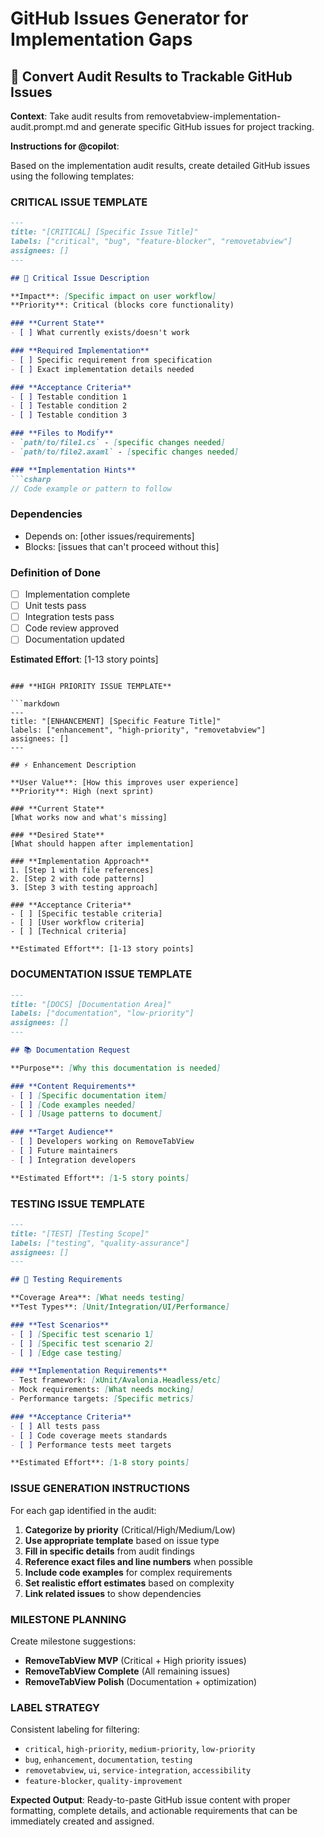 # GitHub Issues Generator for Implementation Gaps

## 🎯 Convert Audit Results to Trackable GitHub Issues

**Context**: Take audit results from removetabview-implementation-audit.prompt.md and generate specific GitHub issues for project tracking.

**Instructions for @copilot**:

Based on the implementation audit results, create detailed GitHub issues using the following templates:

### **CRITICAL ISSUE TEMPLATE**

```markdown
---
title: "[CRITICAL] [Specific Issue Title]"
labels: ["critical", "bug", "feature-blocker", "removetabview"]
assignees: []
---

## 🚨 Critical Issue Description

**Impact**: [Specific impact on user workflow]
**Priority**: Critical (blocks core functionality)

### **Current State**
- [ ] What currently exists/doesn't work

### **Required Implementation**
- [ ] Specific requirement from specification
- [ ] Exact implementation details needed

### **Acceptance Criteria**
- [ ] Testable condition 1
- [ ] Testable condition 2
- [ ] Testable condition 3

### **Files to Modify**
- `path/to/file1.cs` - [specific changes needed]
- `path/to/file2.axaml` - [specific changes needed]

### **Implementation Hints**
```csharp
// Code example or pattern to follow
```

### **Dependencies**
- Depends on: [other issues/requirements]
- Blocks: [issues that can't proceed without this]

### **Definition of Done**
- [ ] Implementation complete
- [ ] Unit tests pass
- [ ] Integration tests pass
- [ ] Code review approved
- [ ] Documentation updated

**Estimated Effort**: [1-13 story points]
```

### **HIGH PRIORITY ISSUE TEMPLATE**

```markdown
---
title: "[ENHANCEMENT] [Specific Feature Title]"
labels: ["enhancement", "high-priority", "removetabview"]  
assignees: []
---

## ⚡ Enhancement Description

**User Value**: [How this improves user experience]
**Priority**: High (next sprint)

### **Current State**
[What works now and what's missing]

### **Desired State**
[What should happen after implementation]

### **Implementation Approach**
1. [Step 1 with file references]
2. [Step 2 with code patterns]
3. [Step 3 with testing approach]

### **Acceptance Criteria**
- [ ] [Specific testable criteria]
- [ ] [User workflow criteria]
- [ ] [Technical criteria]

**Estimated Effort**: [1-13 story points]
```

### **DOCUMENTATION ISSUE TEMPLATE**

```markdown
---
title: "[DOCS] [Documentation Area]"  
labels: ["documentation", "low-priority"]
assignees: []
---

## 📚 Documentation Request

**Purpose**: [Why this documentation is needed]

### **Content Requirements**
- [ ] [Specific documentation item]
- [ ] [Code examples needed]
- [ ] [Usage patterns to document]

### **Target Audience**
- [ ] Developers working on RemoveTabView
- [ ] Future maintainers
- [ ] Integration developers

**Estimated Effort**: [1-5 story points]
```

### **TESTING ISSUE TEMPLATE**

```markdown
---
title: "[TEST] [Testing Scope]"
labels: ["testing", "quality-assurance"]
assignees: []
---

## 🧪 Testing Requirements

**Coverage Area**: [What needs testing]
**Test Types**: [Unit/Integration/UI/Performance]

### **Test Scenarios**
- [ ] [Specific test scenario 1]
- [ ] [Specific test scenario 2]
- [ ] [Edge case testing]

### **Implementation Requirements**
- Test framework: [xUnit/Avalonia.Headless/etc]
- Mock requirements: [What needs mocking]
- Performance targets: [Specific metrics]

### **Acceptance Criteria**
- [ ] All tests pass
- [ ] Code coverage meets standards
- [ ] Performance tests meet targets

**Estimated Effort**: [1-8 story points]
```

### **ISSUE GENERATION INSTRUCTIONS**

For each gap identified in the audit:

1. **Categorize by priority** (Critical/High/Medium/Low)
2. **Use appropriate template** based on issue type
3. **Fill in specific details** from audit findings
4. **Reference exact files and line numbers** when possible
5. **Include code examples** for complex requirements
6. **Set realistic effort estimates** based on complexity
7. **Link related issues** to show dependencies

### **MILESTONE PLANNING**

Create milestone suggestions:
- **RemoveTabView MVP** (Critical + High priority issues)
- **RemoveTabView Complete** (All remaining issues)
- **RemoveTabView Polish** (Documentation + optimization)

### **LABEL STRATEGY**

Consistent labeling for filtering:
- `critical`, `high-priority`, `medium-priority`, `low-priority`
- `bug`, `enhancement`, `documentation`, `testing`
- `removetabview`, `ui`, `service-integration`, `accessibility`
- `feature-blocker`, `quality-improvement`

**Expected Output**: Ready-to-paste GitHub issue content with proper formatting, complete details, and actionable requirements that can be immediately created and assigned.
